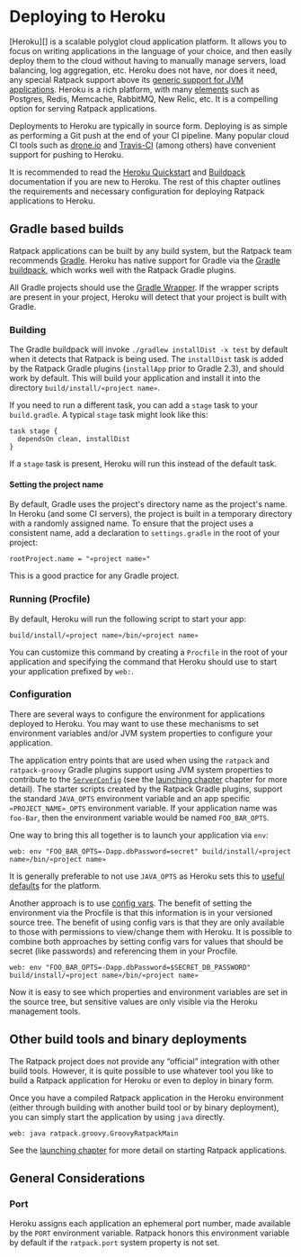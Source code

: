 # Deploying to Heroku

[Heroku][] is a scalable polyglot cloud application platform.
It allows you to focus on writing applications in the language of your choice, and then easily deploy them to the cloud without having to manually manage servers, load balancing, log aggregation, etc.
Heroku does not have, nor does it need, any special Ratpack support above its [generic support for JVM applications](http://heroku.com/java).
Heroku is a rich platform, with many [elements](https://elements.heroku.com/) such as Postgres, Redis, Memcache, RabbitMQ, New Relic, etc.
It is a compelling option for serving Ratpack applications.

Deployments to Heroku are typically in source form.
Deploying is as simple as performing a Git push at the end of your CI pipeline.
Many popular cloud CI tools such as [drone.io](https://drone.io/) and [Travis-CI](https://travis-ci.org) (among others) have convenient support for pushing to Heroku.

It is recommended to read the [Heroku Quickstart](https://devcenter.heroku.com/articles/quickstart) and [Buildpack](https://devcenter.heroku.com/articles/buildpacks) documentation if you are new to Heroku.
The rest of this chapter outlines the requirements and necessary configuration for deploying Ratpack applications to Heroku.

## Gradle based builds

Ratpack applications can be built by any build system, but the Ratpack team recommends [Gradle](http://gradle.org).
Heroku has native support for Gradle via the [Gradle buildpack](https://devcenter.heroku.com/articles/buildpacks), which works well with the Ratpack Gradle plugins.

All Gradle projects should use the [Gradle Wrapper](https://docs.gradle.org/current/userguide/gradle_wrapper.html).
If the wrapper scripts are present in your project, Heroku will detect that your project is built with Gradle.

### Building

The Gradle buildpack will invoke `./gradlew installDist -x test` by default when it detects that Ratpack is being used.
The `installDist` task is added by the Ratpack Gradle plugins (`installApp` prior to Gradle 2.3), and should work by default. This will build your application and install it into the directory `build/install/«project name»`.

If you need to run a different task, you can add a `stage` task to your `build.gradle`. A typical `stage` task might look like this:

```
task stage {
  dependsOn clean, installDist
}
```

If a `stage` task is present, Heroku will run this instead of the default task.

#### Setting the project name

By default, Gradle uses the project's directory name as the project's name.
In Heroku (and some CI servers), the project is built in a temporary directory with a randomly assigned name.
To ensure that the project uses a consistent name, add a declaration to `settings.gradle` in the root of your project:

```language-groovy
rootProject.name = "«project name»"
```
This is a good practice for any Gradle project.

### Running (Procfile)

By default, Heroku will run the following script to start your app:

```language-bash
build/install/«project name»/bin/«project name»
```

You can customize this command by creating a
`Procfile` in the root of your application and specifying the command that Heroku should use to start your application prefixed by `web:`.

### Configuration

There are several ways to configure the environment for applications deployed to Heroku.
You may want to use these mechanisms to set environment variables and/or JVM system properties to configure your application.

The application entry points that are used when using the `ratpack` and `ratpack-groovy` Gradle plugins support using
JVM system properties to contribute to the [`ServerConfig`](api/ratpack/server/ServerConfig.html) (see the [launching chapter](launching.html) chapter for more detail).
The starter scripts created by the Ratpack Gradle plugins, support the standard `JAVA_OPTS` environment variable and an app specific `«PROJECT_NAME»_OPTS` environment variable.
If your application name was `foo-Bar`, then the environment variable would be named `FOO_BAR_OPTS`.

One way to bring this all together is to launch your application via `env`:

```language-bash
web: env "FOO_BAR_OPTS=-Dapp.dbPassword=secret" build/install/«project name»/bin/«project name»
```

It is generally preferable to not use `JAVA_OPTS` as Heroku sets this to [useful defaults](https://devcenter.heroku.com/articles/java-support#environment) for the platform.

Another approach is to use [config vars](https://devcenter.heroku.com/articles/config-vars).
The benefit of setting the environment via the Procfile is that this information is in your versioned source tree.
The benefit of using config vars is that they are only available to those with permissions to view/change them with Heroku.
It is possible to combine both approaches by setting config vars for values that should be secret (like passwords) and referencing them in your Procfile.

```language-bash
web: env "FOO_BAR_OPTS=-Dapp.dbPassword=$SECRET_DB_PASSWORD" build/install/«project name»/bin/«project name»
```

Now it is easy to see which properties and environment variables are set in the source tree, but sensitive values are only visible via the Heroku management tools.

## Other build tools and binary deployments

The Ratpack project does not provide any “official” integration with other build tools.
However, it is quite possible to use whatever tool you like to build a Ratpack application for Heroku or even to deploy in binary form.

Once you have a compiled Ratpack application in the Heroku environment (either through building with another build tool or by binary deployment),
you can simply start the application by using `java` directly.

```language-bash
web: java ratpack.groovy.GroovyRatpackMain
```

See the [launching chapter](launching.html) for more detail on starting Ratpack applications.

## General Considerations

### Port

Heroku assigns each application an ephemeral port number, made available by the `PORT` environment variable. Ratpack honors this environment variable by default
if the `ratpack.port` system property is not set.
